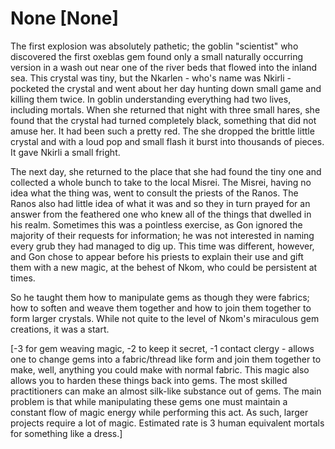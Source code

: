 # None [None]
The first explosion was absolutely pathetic; the goblin "scientist" who discovered the first oxeblas gem found only a small naturally occurring version in a wash out near one of the river beds that flowed into the inland sea. This crystal was tiny, but the Nkarlen - who's name was Nkirli - pocketed the crystal and went about her day hunting down small game and killing them twice. In goblin understanding everything had two lives, including mortals. When she returned that night with three small hares, she found that the crystal had turned completely black, something that did not amuse her. It had been such a pretty red. The she dropped the brittle little crystal and with a loud pop and small flash it burst into thousands of pieces. It gave Nkirli a small fright.

The next day, she returned to the place that she had found the tiny one and collected a whole bunch to take to the local Misrei. The Misrei, having no idea what the thing was, went to consult the priests of the Ranos. The Ranos also had little idea of what it was and so they in turn prayed for an answer from the feathered one who knew all of the things that dwelled in his realm. Sometimes this was a pointless exercise, as Gon ignored the majority of their requests for information; he was not interested in naming every grub they had managed to dig up. This time was different, however, and Gon chose to appear before his priests to explain their use and gift them with a new magic, at the behest of Nkom, who could be persistent at times.

So he taught them how to manipulate gems as though they were fabrics; how to soften and weave them together and how to join them together to form larger crystals. While not quite to the level of Nkom's miraculous gem creations, it was a start.

\[-3 for gem weaving magic, -2 to keep it secret, -1 contact clergy - allows one to change gems into a fabric/thread like form and join them together to make, well, anything you could make with normal fabric. This magic also allows you to harden these things back into gems. The most skilled practitioners can make an almost silk-like substance out of gems. The main problem is that while manipulating these gems one must maintain a constant flow of magic energy while performing this act. As such, larger projects require a lot of magic. Estimated rate is 3 human equivalent mortals for something like a dress.\]

